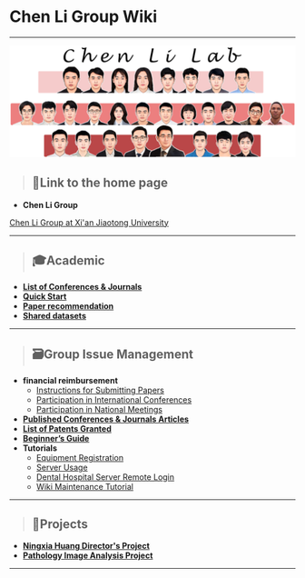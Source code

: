 # Chen Li Group Wiki

---

![image.png](pics/9cbc769e-4d99-480a-a8e6-cbee0e3d0bee.png)

> ## 🏢Link to the home page

- **Chen Li Group**


[Chen Li Group at Xi'an Jiaotong University](https://chenli.group/)

---

> ## 🎓**Academic**

- [**List of Conferences & Journals**](Academic/list_of_conf_jnl.md)
- [**Quick Start**](Academic/快速上手.md)
- [**Paper recommendation**](Academic/paper_rec.md)
- [**Shared datasets**](Academic/共享数据集.md)

---

> ## 🗃️Group Issue Management

- **financial reimbursement**
    - [Instructions for Submitting Papers](Group_Issue_Management/Instructions_for_Submitting_Papers.md)
    - [Participation in International Conferences](Group_Issue_Management/Participation_in_International_Conferences.md)
    - [Participation in National Meetings](Group_Issue_Management/Participation_in_National_Meetings.md)
- [**Published Conferences & Journals Articles**](Group_Issue_Management/Published_Conferences_Journals_Articles.md)
- [**List of Patents Granted**](Group_Issue_Management/实验室授权专利列表.md)
- [**Beginner’s Guide**](Group_Issue_Management/新生指南.md)
- **Tutorials**
    - [Equipment Registration](Group_Issue_Management/Equipment_Registration.md)
    - [Server Usage](Group_Issue_Management/服务器管理.md)
    - [Dental Hospital Server Remote Login](Group_Issue_Management/口腔医院服务器远程登陆.md)
    - [Wiki Maintenance Tutorial](Group_Issue_Management/Wiki_Maintenance_Tutorial.md)

---

> ## 📁Projects

- [**Ningxia Huang Director's Project**](Projects/Ningxia_Huang_Director_Project.md)
- [**Pathology Image Analysis Project**](Projects/Pathology_Image_Analysis_Project.md)

---
